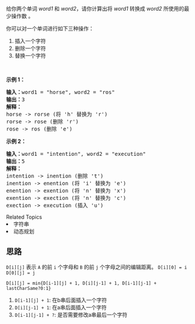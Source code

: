 <p>给你两个单词&nbsp;<em>word1</em> 和&nbsp;<em>word2</em>，请你计算出将&nbsp;<em>word1</em>&nbsp;转换成&nbsp;<em>word2 </em>所使用的最少操作数&nbsp;。</p>

<p>你可以对一个单词进行如下三种操作：</p>

<ol>
	<li>插入一个字符</li>
	<li>删除一个字符</li>
	<li>替换一个字符</li>
</ol>

<p>&nbsp;</p>

<p><strong>示例&nbsp;1：</strong></p>

<pre><strong>输入：</strong>word1 = &quot;horse&quot;, word2 = &quot;ros&quot;
<strong>输出：</strong>3
<strong>解释：</strong>
horse -&gt; rorse (将 &#39;h&#39; 替换为 &#39;r&#39;)
rorse -&gt; rose (删除 &#39;r&#39;)
rose -&gt; ros (删除 &#39;e&#39;)
</pre>

<p><strong>示例&nbsp;2：</strong></p>

<pre><strong>输入：</strong>word1 = &quot;intention&quot;, word2 = &quot;execution&quot;
<strong>输出：</strong>5
<strong>解释：</strong>
intention -&gt; inention (删除 &#39;t&#39;)
inention -&gt; enention (将 &#39;i&#39; 替换为 &#39;e&#39;)
enention -&gt; exention (将 &#39;n&#39; 替换为 &#39;x&#39;)
exention -&gt; exection (将 &#39;n&#39; 替换为 &#39;c&#39;)
exection -&gt; execution (插入 &#39;u&#39;)
</pre>
<div><div>Related Topics</div><div><li>字符串</li><li>动态规划</li></div></div>

## 思路
`D[i][j]` 表示 `A` 的前 `i` 个字母和 `B` 的前 `j` 个字母之间的编辑距离。
`D[i][0] = i`  `D[0][j] = j`

`D[i][j] = min{D[i-1][j] + 1, D[i][j-1] + 1, D[i-1][j-1] + lastCharSame?0:1}`

1. `D[i-1][j] + 1`: 在b串后面插入一个字符 
2. `D[i][j-1] + 1`: 在a串后面插入一个字符 
3. `D[i-1][j-1] + ?`: 是否需要修改a串最后一个字符 

